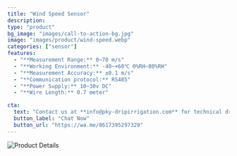 ```yaml
---
title: "Wind Speed Sensor"
description: 
type: "product"
bg_image: "images/call-to-action-bg.jpg"
image: "images/product/wind-speed.webp"
categories: ["sensor"]
features:
  - "**Measurement Range:** 0~70 m/s"
  - "**Working Environment:** -40~+60℃ 0%RH~80%RH" 
  - "**Measurement Accuracy:** ±0.1 m/s"
  - "**Communication protocol:** RS485" 
  - "**Power Supply:** 10~30v DC" 
  - "**Wire Length:** 0.7 meter" 

cta: 
  text: "Contact us at **info@pky-dripirrigation.com** for technical drawings, quotes, or integration advice."
  button_label: "Chat Now"
  button_url: "https://wa.me/8617395297329" 
---
```

![Product Details](/images/product/wind-speed1.webp)